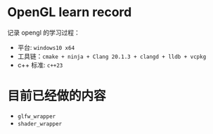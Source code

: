 # OpenGL learn record

记录 opengl 的学习过程：
+ 平台: `windows10 x64`
+ 工具链：`cmake + ninja + Clang 20.1.3 + clangd + lldb + vcpkg`
+ c++ 标准: `c++23`

# 目前已经做的内容
+ `glfw_wrapper`
+ `shader_wrapper`
